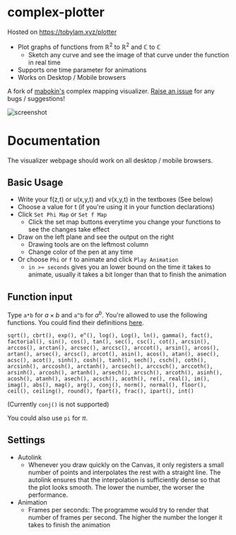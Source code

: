 # complex-plotter
Hosted on https://tobylam.xyz/plotter

- Plot graphs of functions from $\mathbb{R}^2$ to $\mathbb{R}^2$ and $\mathbb{C}$ to $\mathbb{C}$
    - Sketch any curve and see the image of that curve under the function in real time
- Supports one time parameter for animations
- Works on Desktop / Mobile browsers

A fork of [mabokin's](https://github.com/mabotkin/complex) complex mapping visualizer. [Raise an issue](https://github.com/tsunyinlam/mapping-visualizer/issues) for any bugs / suggestions!

![screenshot](https://tobylam.xyz/assets/images/2023-11-24-screenshot.webp)

# Documentation

The visualizer webpage should work on all desktop / mobile browsers. 

## Basic Usage 
- Write your f(z,t) or u(x,y,t) and v(x,y,t) in the textboxes (See below)
- Choose a value for t (if you're using it in your function declarations) 
- Click `Set Phi Map` or `Set f Map`
    - Click the set map buttons everytime you change your functions to see the changes take effect
- Draw on the left plane and see the output on the right
    - Drawing tools are on the leftmost column
    - Change color of the pen at any time
- Or choose `Phi` or `f` to animate and click `Play Animation`
    - `in >≈ seconds` gives you an lower bound on the time it takes to animate, usually it takes a bit longer than that to finish the animation
  
## Function input

Type `a*b` for $a\times b$ and `a^b` for $a^b$. You're allowed to use the following functions. You could find their definitions [here](https://github.com/tsunyinlam/complex/blob/master/js/complex.min.js). 

`sqrt(), cbrt(), exp(), e^(), log(), Log(), ln(), gamma(), fact(), factorial(), sin(), cos(), tan(), sec(), csc(), cot(), arcsin(), arccos(), arctan(), arcsec(), arccsc(), arccot(), arsin(), arcos(), artan(), arsec(), arcsc(), arcot(), asin(), acos(), atan(), asec(), acsc(), acot(), sinh(), cosh(), tanh(), sech(), csch(), coth(), arcsinh(), arccosh(), arctanh(), arcsech(), arccsch(), arccoth(), arsinh(), arcosh(), artanh(), arsech(), arcsch(), arcoth(), asinh(), acosh(), atanh(), asech(), acsch(), acoth(), re(), real(), im(), imag(), abs(), mag(), arg(), conj(), norm(), normal(), floor(), ceil(), ceiling(), round(), fpart(), frac(), ipart(), int()`

(Currently `conj()` is not supported)

You could also use `pi` for $\pi$. 

## Settings

- Autolink
    - Whenever you draw quickly on the Canvas, it only registers a small number of points and interpolates the rest with a straight line. The autolink ensures that the interpolation is sufficiently dense so that the plot looks smooth. The lower the number, the worser the performance.
- Animation
    - Frames per seconds: The programme would try to render that number of frames per second. The higher the number the longer it takes to finish the animation
